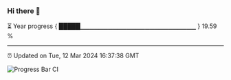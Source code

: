 ### Hi there 👋

⏳ Year progress { █████▁▁▁▁▁▁▁▁▁▁▁▁▁▁▁▁▁▁▁▁▁▁▁▁▁ } 19.59 %

---

⏰ Updated on Tue, 12 Mar 2024 16:37:38 GMT

![Progress Bar CI](https://github.com/IshwaranRudhara/GIT-ACTION/workflows/Progress%20Bar%20CI/badge.svg)
